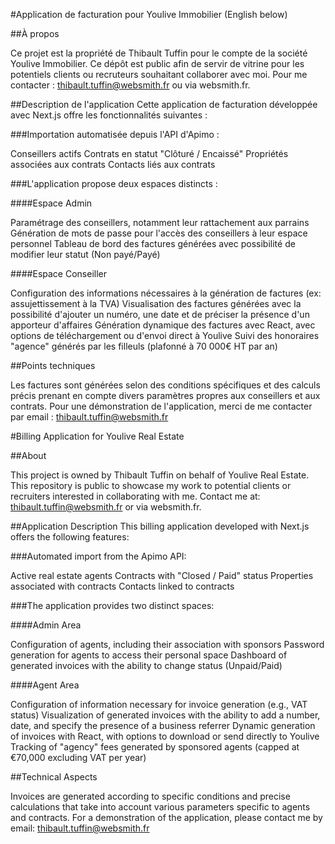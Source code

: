 #Application de facturation pour Youlive Immobilier (English below)

##À propos

Ce projet est la propriété de Thibault Tuffin pour le compte de la société Youlive Immobilier. Ce dépôt est public afin de servir de vitrine pour les potentiels clients ou recruteurs souhaitant collaborer avec moi. Pour me contacter : thibault.tuffin@websmith.fr ou via websmith.fr.

##Description de l'application
Cette application de facturation développée avec Next.js offre les fonctionnalités suivantes :

###Importation automatisée depuis l'API d'Apimo :

Conseillers actifs
Contrats en statut "Clôturé / Encaissé"
Propriétés associées aux contrats
Contacts liés aux contrats

###L'application propose deux espaces distincts :

####Espace Admin

Paramétrage des conseillers, notamment leur rattachement aux parrains
Génération de mots de passe pour l'accès des conseillers à leur espace personnel
Tableau de bord des factures générées avec possibilité de modifier leur statut (Non payé/Payé)

####Espace Conseiller

Configuration des informations nécessaires à la génération de factures (ex: assujettissement à la TVA)
Visualisation des factures générées avec la possibilité d'ajouter un numéro, une date et de préciser la présence d'un apporteur d'affaires
Génération dynamique des factures avec React, avec options de téléchargement ou d'envoi direct à Youlive
Suivi des honoraires "agence" générés par les filleuls (plafonné à 70 000€ HT par an)

##Points techniques

Les factures sont générées selon des conditions spécifiques et des calculs précis prenant en compte divers paramètres propres aux conseillers et aux contrats.
Pour une démonstration de l'application, merci de me contacter par email : thibault.tuffin@websmith.fr

#Billing Application for Youlive Real Estate

##About

This project is owned by Thibault Tuffin on behalf of Youlive Real Estate. This repository is public to showcase my work to potential clients or recruiters interested in collaborating with me. Contact me at: thibault.tuffin@websmith.fr or via websmith.fr.

##Application Description
This billing application developed with Next.js offers the following features:

###Automated import from the Apimo API:

Active real estate agents
Contracts with "Closed / Paid" status
Properties associated with contracts
Contacts linked to contracts

###The application provides two distinct spaces:

####Admin Area

Configuration of agents, including their association with sponsors
Password generation for agents to access their personal space
Dashboard of generated invoices with the ability to change status (Unpaid/Paid)

####Agent Area

Configuration of information necessary for invoice generation (e.g., VAT status)
Visualization of generated invoices with the ability to add a number, date, and specify the presence of a business referrer
Dynamic generation of invoices with React, with options to download or send directly to Youlive
Tracking of "agency" fees generated by sponsored agents (capped at €70,000 excluding VAT per year)

##Technical Aspects

Invoices are generated according to specific conditions and precise calculations that take into account various parameters specific to agents and contracts.
For a demonstration of the application, please contact me by email: thibault.tuffin@websmith.fr